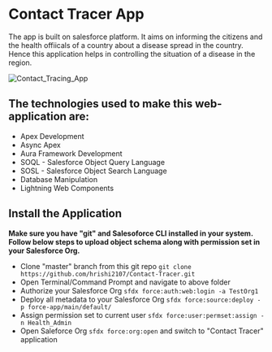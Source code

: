 # Contact Tracer App

The app is built on salesforce platform. It aims on informing the citizens and the health offiicals of a country about a disease spread in the country. Hence this application helps in controlling the situation of a disease in the region.

![Contact_Tracing_App](https://github.com/hirshi2107/Contact-Tracer/blob/master/screenshots/screenshots.png)

## The technologies used to make this web-application are:

-   Apex Development
-   Async Apex
-   Aura Framework Development
-   SOQL - Salesforce Object Query Language
-   SOSL - Salesforce Object Search Language
-   Database Manipulation
-   Lightning Web Components


## Install the Application

**Make sure you have "git" and Salesoforce CLI installed in your system. Follow below steps to upload object schema along with permission set in your Salesforce Org.**

-   Clone "master" branch from this git repo `git clone https://github.com/hrishi2107/Contact-Tracer.git`
-   Open Terminal/Command Prompt and navigate to above folder
-   Authorize your Salesforce Org `sfdx force:auth:web:login -a TestOrg1`
-   Deploy all metadata to your Salesforce Org `sfdx force:source:deploy -p force-app/main/default/`
-   Assign permission set to current user `sfdx force:user:permset:assign -n Health_Admin`
-   Open Saleforce Org `sfdx force:org:open` and switch to "Contact Tracer" application
